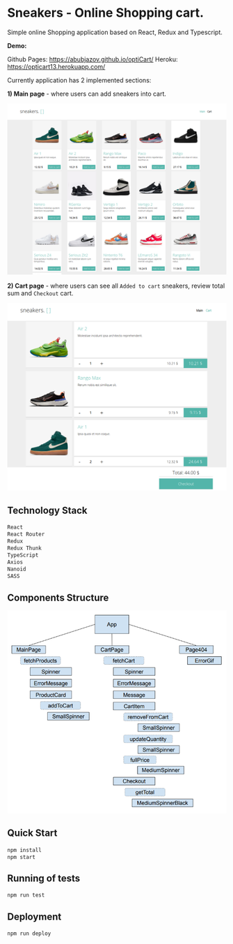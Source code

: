 # Sneakers - Online Shopping cart.

Simple online Shopping application based on React, Redux and Typescript.

**Demo:**

Github Pages: https://abubjazov.github.io/optiCart/
Heroku: https://opticart13.herokuapp.com/

Currently application has 2 implemented sections:

**1) Main page** - where users can add sneakers into cart.

![LANDING](docs/main.png)

**2) Cart page** - where users can see all `Added to cart` sneakers, review total sum and `Checkout` cart.

![LANDING](docs/cart.png)

## Technology Stack

```
React
React Router
Redux
Redux Thunk
TypeScript
Axios
Nanoid
SASS
```

## Components Structure

![LANDING](docs/components_tree.png)

## Quick Start

```
npm install
npm start
```

## Running of tests

```
npm run test
```

## Deployment

```
npm run deploy
```

